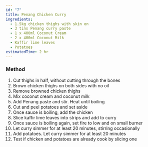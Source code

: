 ```yaml
---
id: "7"
title: Penang Chicken Curry
ingredients:
  - 1.5kg chicken thighs with skin on
  - 3 tins Penang curry paste
  - 1 x 400ml Coconut Cream
  - 2 x 400ml Coconut Milk
  - Kaffir lime leaves
  - Potatoes
estimatedTime: 2 hr
---
```


### Method

1. Cut thighs in half, without cutting through the bones
2. Brown chicken thighs on both sides with no oil
3. Remove browned chicken thighs
4. Mix coconut cream and coconut milk
5. Add Penang paste and stir. Heat until boiling
6. Cut and peel potatoes and set aside
7. Once sauce is boiling, add the chicken
8. Slice kaffir lime leaves into strips and add to curry
9. Once sauce is boiling again, set fire to low and on small burner
10. Let curry simmer for at least 20 minutes, stirring occasionally
11. Add potatoes. Let curry simmer for at least 20 minutes
12. Test if chicken and potatoes are already cook by slicing one
